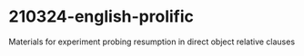 # 210324-english-prolific
Materials for experiment probing resumption in direct object relative clauses
